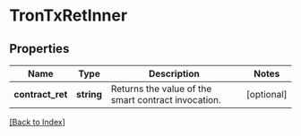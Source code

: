 # TronTxRetInner

## Properties

Name | Type | Description | Notes
------------ | ------------- | ------------- | -------------
**contract_ret** | **string** | Returns the value of the smart contract invocation. | [optional]

[[Back to Index]](../index.md)
